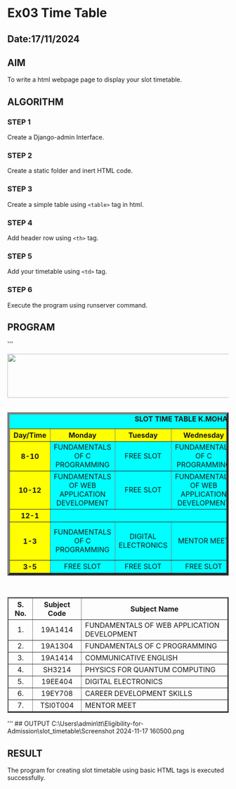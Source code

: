 # Ex03 Time Table
## Date:17/11/2024

## AIM
To write a html webpage page to display your slot timetable.

## ALGORITHM
### STEP 1
Create a Django-admin Interface.

### STEP 2
Create a static folder and inert HTML code.

### STEP 3
Create a simple table using ```<table>``` tag in html.

### STEP 4
Add header row using ```<th>``` tag.

### STEP 5
Add your timetable using ```<td>``` tag.

### STEP 6
Execute the program using runserver command.

## PROGRAM
'''
<html>
<head> 
<title>Slot Timetable</title> 
</head> 
<body> 
<center> 
<img src="/static/logo.png" height="100" width="548">
</center> 
<br> 
<table align="center" width="540" cellspacing="2" cellpadding="4" border="5" bgcolor="cyan"> 
<caption><b>SLOT TIME TABLE K.MOHAMED ALTHAF (24005994)</b></caption> 
<tr align="center"> 
<th bgcolor="yellow">Day/Time</th> 
<th bgcolor="yellow">Monday</th> 
<th bgcolor="yellow">Tuesday</th> 
<th bgcolor="yellow">Wednesday</th> 
<th bgcolor="yellow">Thursday</th>
<th bgcolor="yellow">Friday</th> 
<th bgcolor="yellow">Saturday</th>
</tr> 
<tr align="center"> 
<th bgcolor="yellow">8-10</th> 
<td>FUNDAMENTALS OF C PROGRAMMING</td> 
<td>FREE SLOT</td> 
<td>FUNDAMENTALS OF C PROGRAMMING</td> 
<td>PHYSICS FOR QUANTUM COMPUTING</td> 
<td>FREE SLOT</td>
<td>FREE SLOT</td>
</tr> 
<tr align="center"> 
<th bgcolor="yellow">10-12</th> 
<td>FUNDAMENTALS OF WEB APPLICATION DEVELOPMENT</td> 
<td>FREE SLOT</td> 
<td>FUNDAMENTALS OF WEB APPLICATION DEVELOPMENT</td> 
<td>CAREER DEVELOPMENT SKILLS</td> 
<td>COMMNUNICATIVE ENGLISH</td>
<td>PHYSICS FOR QUANTUM COMPUTING</td> 
</tr> 
<tr> 
<th bgcolor="yellow">12-1</th>
<td colspan="6" align="center">LUNCH</td> 
</tr> 
<tr align="center"> 
<th bgcolor="yellow">1-3</th> 
<td>FUNDAMENTALS OF C PROGRAMMING</td> 
<td>DIGITAL ELECTRONICS</td> 
<td>MENTOR MEET</td> 
<td>COMMUNICATIVE ENGLISH</td> 
<td>FREE SLOT</td> 
<td>FUNDAMENTALS OF WEB APPLICATION DEVELOPMENT</td>
</tr> 
<tr align="center"> 
<th bgcolor="yellow">3-5</th> 
<td>FREE SLOT</td> 
<td>FREE SLOT</td> 
<td>FREE SLOT</td>
<td>FREE SLOT</td> 
<td>FREE SLOT</td>
<td>FREE SLOT</td> 
</tr> 
</table> 
<br> 
<table align="center" cellspacing="2" cellpadding="4" border="2"> 
<tr align="center"> 
<th>S. No.</th>
<th>Subject Code</th> 
<th>Subject Name</th> 
</tr> 
<tr> 
<td align="center">1.</td> 
<td align="center">19A1414</td> 
<td>FUNDAMENTALS OF WEB APPLICATION DEVELOPMENT</td> 
</tr> 
<tr> 
<td align="center">2.</td> 
<td align="center">19A1304</td> 
<td>FUNDAMENTALS OF C PROGRAMMING</td> 
</tr> 
<tr> 
<td align="center">3.</td> 
<td align="center">19A1414</td> 
<td>COMMUNICATIVE ENGLISH</td> 
</tr>
<tr> 
<td align="center">4.</td> 
<td align="center">SH3214</td> 
<td>PHYSICS FOR QUANTUM COMPUTING</td> 
</tr> 
<tr> 
<td align="center">5.</td> 
<td align="center">19EE404</td> 
<td>DIGITAL ELECTRONICS</td> 
</tr> 
<tr> 
<td align="center">6.</td> 
<td align="center">19EY708</td> 
<td>CAREER DEVELOPMENT SKILLS</td> 
</tr> 
<tr> 
<td align="center">7.</td> 
<td align="center">TSI0T004</td> 
<td>MENTOR MEET</td> 
</tr> 
</table> 
</body> 
</html>
'''
## OUTPUT
C:\Users\admin\tt\Eligibility-for-Admission\slot_timetable\Screenshot 2024-11-17 160500.png


## RESULT
The program for creating slot timetable using basic HTML tags is executed successfully.

